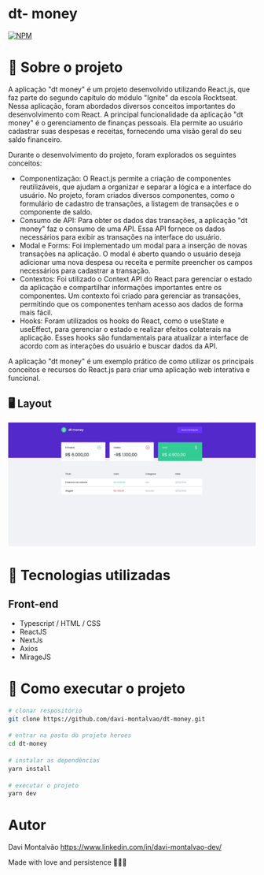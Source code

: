 # dt- money
[![NPM](https://img.shields.io/npm/l/react)](https://github.com/davi-montalvao/dt-money/blob/master/LICENSE)

# 💭 Sobre o projeto
A aplicação "dt money" é um projeto desenvolvido utilizando React.js, que faz parte do segundo capítulo do módulo "Ignite" da escola Rocktseat. Nessa aplicação, 
foram abordados diversos conceitos importantes do desenvolvimento com React.
A principal funcionalidade da aplicação "dt money" é o gerenciamento de finanças pessoais. Ela permite ao usuário cadastrar suas despesas e receitas, fornecendo uma visão geral do seu saldo financeiro.

Durante o desenvolvimento do projeto, foram explorados os seguintes conceitos:
- Componentização: O React.js permite a criação de componentes reutilizáveis, que ajudam a organizar e separar a lógica e a interface do usuário. No projeto, foram criados diversos componentes, como o formulário de cadastro de transações, a listagem de transações e o componente de saldo.
- Consumo de API: Para obter os dados das transações, a aplicação "dt money" faz o consumo de uma API. Essa API fornece os dados necessários para exibir as transações na interface do usuário.
- Modal e Forms: Foi implementado um modal para a inserção de novas transações na aplicação. O modal é aberto quando o usuário deseja adicionar uma nova despesa ou receita e permite preencher os campos necessários para cadastrar a transação.
- Contextos: Foi utilizado o Context API do React para gerenciar o estado da aplicação e compartilhar informações importantes entre os componentes. Um contexto foi criado para gerenciar as transações, permitindo que os componentes tenham acesso aos dados de forma mais fácil.
- Hooks: Foram utilizados os hooks do React, como o useState e useEffect, para gerenciar o estado e realizar efeitos colaterais na aplicação. Esses hooks são fundamentais para atualizar a interface de acordo com as interações do usuário e buscar dados da API.

A aplicação "dt money" é um exemplo prático de como utilizar os principais conceitos e recursos do React.js para criar uma aplicação web interativa e funcional.


## 🖥️ Layout 
![Web 1](https://github.com/davi-montalvao/dt-money/blob/main/src/assets/leiaute.png)

# 🚀 Tecnologias utilizadas
## Front-end
- Typescript / HTML / CSS 
- ReactJS
- NextJs
- Axios
- MirageJS

# 🎲 Como executar o projeto
```bash
# clonar respositório
git clone https://github.com/davi-montalvao/dt-money.git

# entrar na pasta do projeto heroes
cd dt-money

# instalar as dependências
yarn install

# executar o projeto
yarn dev
```

# Autor
Davi Montalvão
https://www.linkedin.com/in/davi-montalvao-dev/

Made with love and persistence 🤍💪🏽

